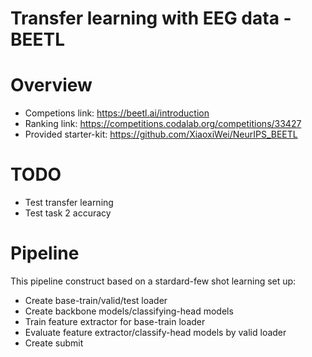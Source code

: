 # Transfer learning with EEG data - BEETL

# Overview 
- Competions link: https://beetl.ai/introduction
- Ranking link: https://competitions.codalab.org/competitions/33427
- Provided starter-kit: https://github.com/XiaoxiWei/NeurIPS_BEETL

# TODO
- Test transfer learning
- Test task 2 accuracy

# Pipeline

This pipeline construct based on a stardard-few shot learning set up:

- Create base-train/valid/test loader
- Create backbone models/classifying-head models
- Train feature extractor for base-train loader
- Evaluate feature extractor/classify-head models by valid loader
- Create submit
